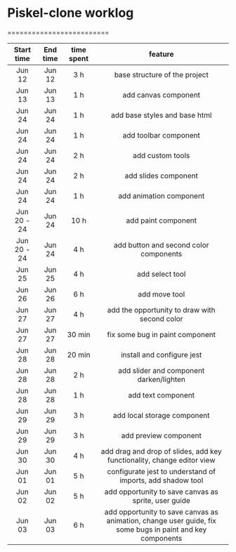 # Piskel-clone worklog #
=========================

Start time | End time | time spent | feature
:-----------:|:----------:|:------------:|:---------:
Jun 12 | Jun 12 | 3 h | base structure of the project
Jun 13 | Jun 13 | 1 h | add canvas component
Jun 24 | Jun 24 | 1 h | add base styles and base html
Jun 24 | Jun 24 | 1 h | add toolbar component
Jun 24 | Jun 24 | 2 h | add custom tools 
Jun 24 | Jun 24 | 2 h | add slides component 
Jun 24 | Jun 24 | 1 h | add animation component 
Jun 20 - 24 | Jun 24 | 10 h | add paint component
Jun 20 - 24 | Jun 24 | 4 h | add button and second color components
Jun 25 | Jun 25 | 4 h | add select tool
Jun 26 | Jun 26 | 6 h | add move tool 
Jun 27 | Jun 27 | 4 h | add the opportunity to draw with second color
Jun 27 | Jun 27 | 30 min | fix some bug in paint component 
Jun 28 | Jun 28 | 20 min | install and configure jest
Jun 28 | Jun 28 | 2 h | add slider and component darken/lighten
Jun 28 | Jun 28 | 1 h | add text component 
Jun 29 | Jun 29 | 3 h | add local storage component 
Jun 29 | Jun 29 | 3 h | add preview component 
Jun 30 | Jun 30 | 4 h | add drag and drop of slides, add key functionality, change editor view
Jun 01 | Jun 01 | 5 h | configurate jest to understand of imports, add shadow tool
Jun 02 | Jun 02 | 5 h | add opportunity to save canvas as sprite, user guide
Jun 03 | Jun 03 | 6 h | add opportunity to save canvas as animation, change user guide, fix some bugs in paint and key components
